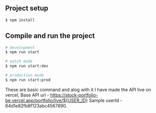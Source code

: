 ## Project setup

```bash
$ npm install
```

## Compile and run the project

```bash
# development
$ npm run start

# watch mode
$ npm run start:dev

# production mode
$ npm run start:prod
```

These are basic command and alog with it I have made the API live on vercel,
Base API url - https://stock-portfolio-be.vercel.app/portfolio/live/${USER_ID}
Sample userId - 64d1e82fb8f123abc4567890.
